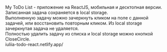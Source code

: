 My ToDo List - приложение на ReactJS, мобильная и десктопная версии.  
Записанная задача сохраняется в local storage.  
Выполненную задачу можно зачеркнуть кликом на поле с данной задачей, или восстановить повторным кликом. Из local storage зачеркнутая задача не удаляется.  
Полностью удалить задачу из списка и local storage можно кнопкой CloseCircle.  
iuliia-todo-react.netlify.app/

